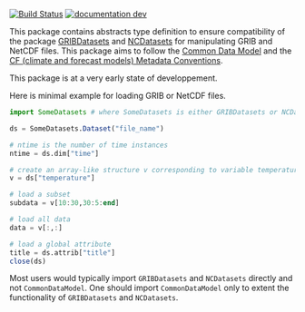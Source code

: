 [![Build Status](https://github.com/JuliaGeo/CommonDataModel.jl/workflows/CI/badge.svg)](https://github.com/JuliaGeo/CommonDataModel.jl/actions)
[![documentation dev](https://img.shields.io/badge/docs-dev-blue.svg)](https://juliageo.github.io/CommonDataModel.jl/dev/)


This package contains abstracts type definition to ensure compatibility of the package [GRIBDatasets](https://github.com/JuliaGeo/GRIBDatasets.jl) and [NCDatasets](https://github.com/Alexander-Barth/NCDatasets.jl) for manipulating GRIB and NetCDF files. This package aims to follow the [Common Data Model](https://docs.unidata.ucar.edu/netcdf-c/current/netcdf_data_model.html) and the [CF (climate and forecast models) Metadata Conventions](https://cfconventions.org/).

This package is at a very early state of developpement.

Here is minimal example for loading GRIB or NetCDF files.

``` julia
import SomeDatasets # where SomeDatasets is either GRIBDatasets or NCDatasets

ds = SomeDatasets.Dataset("file_name")

# ntime is the number of time instances
ntime = ds.dim["time"]

# create an array-like structure v corresponding to variable temperature
v = ds["temperature"]

# load a subset
subdata = v[10:30,30:5:end]

# load all data
data = v[:,:]

# load a global attribute
title = ds.attrib["title"]
close(ds)
```

Most users would typically import `GRIBDatasets` and `NCDatasets` directly and not `CommonDataModel`. One should import `CommonDataModel` only to extent the functionality of `GRIBDatasets` and `NCDatasets`.



